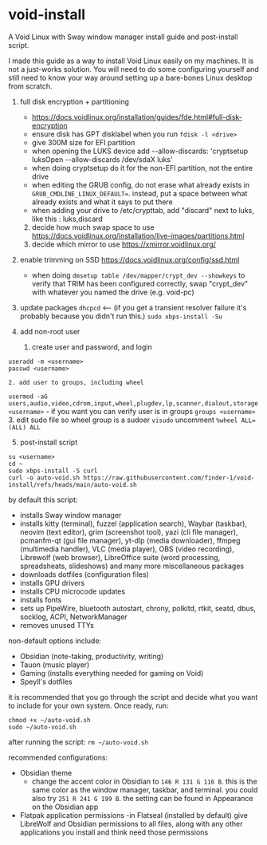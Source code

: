 # void-install
A Void Linux with Sway window manager install guide and post-install script.


I made this guide as a way to install Void Linux easily on my machines. It is not a just-works solution. You will need to do some configuring yourself and still need to know your way around setting up a bare-bones Linux desktop from scratch.



1. full disk encryption + partitioning 
    - https://docs.voidlinux.org/installation/guides/fde.html#full-disk-encryption
    - ensure disk has GPT disklabel when you run `fdisk -l <drive>`
    - give 300M size for EFI partition
    - when opening the LUKS device add --allow-discards: 'cryptsetup luksOpen --allow-discards /dev/sdaX luks'
    - when doing cryptsetup do it for the non-EFI partition, not the entire drive
    - when editing the GRUB config, do not erase what already exists in `GRUB_CMDLINE_LINUX_DEFAULT=`. instead, put a space between what already exists and what it says to put there
    - when adding your drive to /etc/crypttab, add "discard" next to luks, like this : luks,discard
    2. decide how much swap space to use
        https://docs.voidlinux.org/installation/live-images/partitions.html
    3. decide which mirror to use
        https://xmirror.voidlinux.org/

2. enable trimming on SSD
    https://docs.voidlinux.org/config/ssd.html
    - when doing `dmsetup table /dev/mapper/crypt_dev --showkeys` to verify that TRIM has been configured correctly, swap "crypt_dev" with whatever you named the drive (e.g. void-pc)

3. update packages
`dhcpcd` <-- (if you get a transient resolver failure it's probably because you didn't run this.)
`sudo xbps-install -Su`

5. add non-root user
    1. create user and password, and login
```
useradd -m <username>
passwd <username>
```

    2. add user to groups, including wheel
`usermod -aG users,audio,video,cdrom,input,wheel,plugdev,lp,scanner,dialout,storage <username>`
	- if you want you can verify user is in groups
	`groups <username>`
    3. edit sudo file so wheel group is a sudoer
        `visudo`
        uncomment `%wheel ALL=(ALL) ALL`


5. post-install script
```
su <username>
cd ~
sudo xbps-install -S curl
curl -o auto-void.sh https://raw.githubusercontent.com/finder-1/void-install/refs/heads/main/auto-void.sh
```

by default this script:
- installs Sway window manager
- installs kitty (terminal), fuzzel (application search), Waybar (taskbar), neovim (text editor), grim (screenshot tool), yazi (cli file manager), pcmanfm-qt (gui file manager), yt-dlp (media downloader), ffmpeg (multimedia handler), VLC (media player), OBS (video recording), Librewolf (web browser), LibreOffice suite (word processing, spreadsheats, slideshows) and many more miscellaneous packages 
- downloads dotfiles (configuration files)
- installs GPU drivers
- installs CPU microcode updates
- installs fonts
- sets up PipeWire, bluetooth autostart, chrony, polkitd, rtkit, seatd, dbus, socklog, ACPI, NetworkManager
- removes unused TTYs
   
non-default options include:
- Obsidian (note-taking, productivity, writing)
- Tauon (music player)
- Gaming (installs everything needed for gaming on Void)
- Speyll's dotfiles

it is recommended that you go through the script and decide what you want to include for your own system. Once ready, run: 
```
chmod +x ~/auto-void.sh
sudo ~/auto-void.sh
```

after running the script:
 `rm ~/auto-void.sh`


recommended configurations:
- Obsidian theme
	- change the accent color in Obsidian to `146 R 131 G 116 B`. this is the same color as the window manager, taskbar, and terminal. you could also try `251 R 241 G 199 B`. the setting can be found in Appearance on the Obsidian app
- Flatpak application permissions
  -in Flatseal (installed by default) give LibreWolf and Obsidian permissions to all files, along with any other applications you install and think need those permissions
